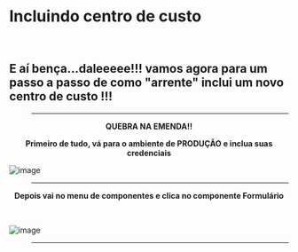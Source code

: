 # Incluindo centro de custo

<br>

## E aí bença...daleeeee!!! vamos agora para um passo a passo de como "arrente" inclui um novo centro de custo !!!   

> ---------------------------------------------------

<p align = "center">
    <strong> QUEBRA NA EMENDA!! </strong> 
</p>

<p align = "center">
    <strong> Primeiro de tudo, vá para o ambiente de PRODUÇÃO e inclua suas credenciais </strong> 
</p>

![image](https://user-images.githubusercontent.com/95197081/176182768-9c07e26f-13a4-43ac-87f7-473b876d3882.png)

> ---------------------------------------------------

<p align = "center">
    <strong> Depois vai no menu de componentes e clica no componente Formulário </strong> 
</p>

<br>

![image](https://user-images.githubusercontent.com/95197081/176188763-bc790f32-a7ff-4dd4-b163-677f2c091500.png)

> ---------------------------------------------------



